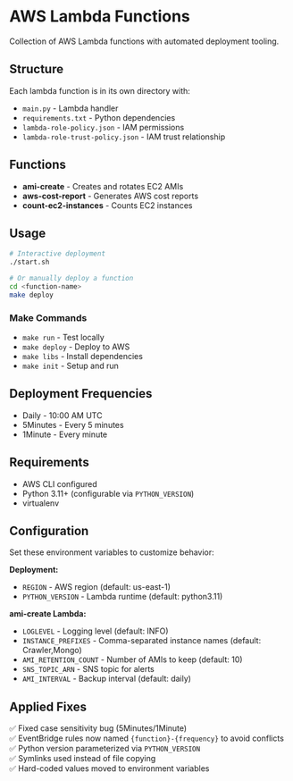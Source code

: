 # AWS Lambda Functions

Collection of AWS Lambda functions with automated deployment tooling.

## Structure

Each lambda function is in its own directory with:
- `main.py` - Lambda handler
- `requirements.txt` - Python dependencies
- `lambda-role-policy.json` - IAM permissions
- `lambda-role-trust-policy.json` - IAM trust relationship

## Functions

- **ami-create** - Creates and rotates EC2 AMIs
- **aws-cost-report** - Generates AWS cost reports
- **count-ec2-instances** - Counts EC2 instances

## Usage

```bash
# Interactive deployment
./start.sh

# Or manually deploy a function
cd <function-name>
make deploy
```

### Make Commands

- `make run` - Test locally
- `make deploy` - Deploy to AWS
- `make libs` - Install dependencies
- `make init` - Setup and run

## Deployment Frequencies

- Daily - 10:00 AM UTC
- 5Minutes - Every 5 minutes
- 1Minute - Every minute

## Requirements

- AWS CLI configured
- Python 3.11+ (configurable via `PYTHON_VERSION`)
- virtualenv

## Configuration

Set these environment variables to customize behavior:

**Deployment:**
- `REGION` - AWS region (default: us-east-1)
- `PYTHON_VERSION` - Lambda runtime (default: python3.11)

**ami-create Lambda:**
- `LOGLEVEL` - Logging level (default: INFO)
- `INSTANCE_PREFIXES` - Comma-separated instance names (default: Crawler,Mongo)
- `AMI_RETENTION_COUNT` - Number of AMIs to keep (default: 10)
- `SNS_TOPIC_ARN` - SNS topic for alerts
- `AMI_INTERVAL` - Backup interval (default: daily)

## Applied Fixes

✅ Fixed case sensitivity bug (5Minutes/1Minute)  
✅ EventBridge rules now named `{function}-{frequency}` to avoid conflicts  
✅ Python version parameterized via `PYTHON_VERSION`  
✅ Symlinks used instead of file copying  
✅ Hard-coded values moved to environment variables

